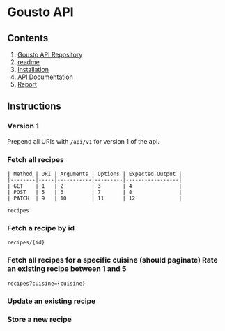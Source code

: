 # Gousto API

## Contents

1. [Gousto API Repository](https://github.com/mstnorris/GoustoAPI-Dev)
2. [readme](readme.md)
3. [Installation](installation.md)
4. [API Documentation](instructions.md)
5. [Report](report.md) 

## Instructions

### Version 1

Prepend all URIs with `/api/v1` for version 1 of the api.

### Fetch all recipes

    | Method | URI | Arguments | Options | Expected Output |
    |--------|-----|-----------|---------|-----------------|
    | GET    | 1   | 2         | 3       | 4               |
    | POST   | 5   | 6         | 7       | 8               |
    | PATCH  | 9   | 10        | 11      | 12              |

`recipes`

### Fetch a recipe by id

`recipes/{id}`

### Fetch all recipes for a specific cuisine (should paginate) Rate an existing recipe between 1 and 5

`recipes?cuisine={cuisine}`

### Update an existing recipe
### Store a new recipe